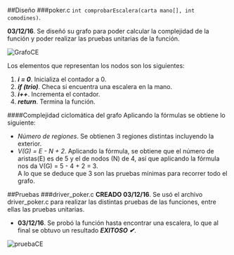##Diseño
###poker.c
`int comprobarEscalera(carta mano[], int comodines)`. 

**03/12/16**. Se diseñó su grafo para poder calcular la complejidad de la función y poder realizar las pruebas unitarias de la función.  

![GrafoCE](./images/grafoComprobarEscalera.png)  

Los elementos que representan los nodos son los siguientes:  
1. ***i = 0***. Inicializa el contador a 0.  
2. ***if (trio)***. Checa si encuentra una escalera en la mano.  
3. ***i++***. Incrementa el contador.  
4. ***return***. Termina la función.  

####Complejidad ciclomática del grafo
Aplicando la fórmulas se obtiene lo siguiente:  
- *Número de regiones*. Se obtienen 3 regiones distintas incluyendo la exterior.  
- *V(G) = E - N + 2*. Aplicando la fórmula, se obtiene que el número de aristas(E) es de 5 y el de nodos (N) de 4, así que aplicando la fórmula nos da V(G) = 5 - 4 + 2 = 3.  
A lo que se deduce que 3 son las pruebas mínimas para recorrer todo el grafo.  

##Pruebas
###driver_poker.c
**CREADO 03/12/16**. Se usó el archivo driver_poker.c para realizar las distintas pruebas de las funciones, entre ellas las pruebas unitarias.  

- **03/12/16**. Se probó la función hasta encontrar una escalera, lo que al final se obtuvo un resultado ***EXITOSO ✔***.  

![pruebaCE](./images/pruebaComprobarEscalera.png) 